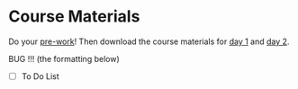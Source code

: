 # Course Materials

Do your [pre-work](https://forms.gle/xba2wVbLXtC1E1Dx9)! Then download the course materials for [day 1](./Day-1-Data.md) and [day 2](./Day-2-Data.md).

BUG !!! (the formatting below)

- [ ] To Do List